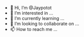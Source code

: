 - 👋 Hi, I’m @Jaypotot
- 👀 I’m interested in ...
- 🌱 I’m currently learning ...
- 💞️ I’m looking to collaborate on ...
- 📫 How to reach me ...

<!---
Jaypotot/Jaypotot is a ✨ special ✨ repository because its `README.md` (this file) appears on your GitHub profile.
You can click the Preview link to take a look at your changes.
--->
